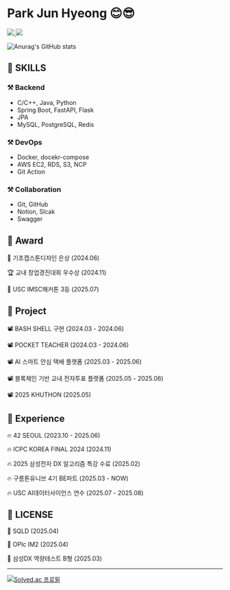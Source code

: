 # Park Jun Hyeong 😊😎
<div>
    <a href="https://velog.io/@dodo447/posts">
        <img src="https://img.shields.io/badge/velog-20C997?style=for-the-badge&logo=velog&logoColor=white"> 
    </a>
    
   <a href="https://relic-phlox-12d.notion.site/PR-96b1c376e3fa466d9bfa5878dcf63b6e">
        <img src="https://img.shields.io/badge/Resume-000000?style=for-the-badge&logo=notion&logoColor=white">
   </a>
</div>

![Anurag's GitHub stats](https://github-readme-stats.vercel.app/api?username=iamjunhyeong&show_icons=true&theme=radical)

## 📍 SKILLS
### ⚒️ Backend
- C/C++, Java, Python
- Spring Boot, FastAPI, Flask
- JPA
- MySQL, PostgreSQL, Redis
  
### ⚒️ DevOps
- Docker, docekr-compose
- AWS EC2, RDS, S3, NCP
- Git Action
  
### ⚒️ Collaboration
- Git, GitHub
- Notion, Slcak
- Swagger


## 📍 Award
🥈 기초캡스톤디자인 은상 (2024.06)

🏆 교내 창업경진대회 우수상 (2024.11)

🥉 USC IMSC해커톤 3등 (2025.07)

## 📍 Project
📽️ BASH SHELL 구현 (2024.03 - 2024.06)

📽️ POCKET TEACHER (2024.O3 - 2024.06)

📽️ AI 스마트 안심 택배 플랫폼 (2025.03 - 2025.06)

📽️ 블록체인 기반 교내 전자투표 플랫폼 (2025.05 - 2025.06)

📽️ 2025 KHUTHON (2025.05)

## 📍 Experience
 
🔥 42 SEOUL (2023.10 - 2025.06)

🔥 ICPC KOREA FINAL 2024 (2024.11)

🔥 2025 삼성전자 DX 알고리즘 특강 수료 (2025.02)

🔥 구름톤유니브 4기 BE파트 (2025.03 - NOW)

🔥 USC AI데이터사이언스 연수 (2025.07 - 2025.08)


## 📍 LICENSE
🪪 SQLD (2025.04)

🪪 OPIc IM2 (2025.04)

🪪 삼성DX 역량테스트 B형 (2025.03)

---
[![Solved.ac
프로필](http://mazassumnida.wtf/api/v2/generate_badge?boj=refill447)](https://solved.ac/refill447)


